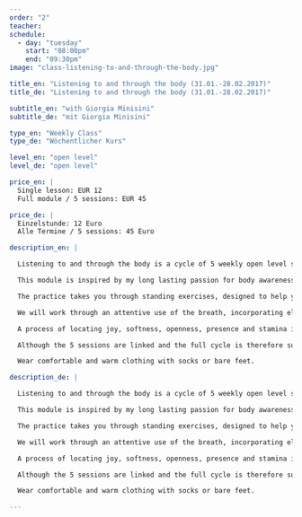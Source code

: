 ```yaml
---
order: "2"
teacher: 
schedule:
  - day: "tuesday"
    start: "08:00pm"
    end: "09:30pm"
image: "class-listening-to-and-through-the-body.jpg"

title_en: "Listening to and through the body (31.01.-28.02.2017)"
title_de: "Listening to and through the body (31.01.-28.02.2017)"

subtitle_en: "with Giorgia Minisini"
subtitle_de: "mit Giorgia Minisini"

type_en: "Weekly Class"
type_de: "Wöchentlicher Kurs"

level_en: "open level"
level_de: "open level"

price_en: |
  Single lesson: EUR 12  
  Full module / 5 sessions: EUR 45  

price_de: |
  Einzelstunde: 12 Euro  
  Alle Termine / 5 sessions: 45 Euro  

description_en: |

  Listening to and through the body is a cycle of 5 weekly open level sessions suitable for anyone who has the desire and curiosity of getting in touch with his/her own body and exploring the potential of its awareness. Those who have never danced before will learn to move their bodies safely, intuitively and relaxed while professionals, dancers, actors, performers, musicians can deepen their understanding of personal practices.

  This module is inspired by my long lasting passion for body awareness. It is based on my movement practice developed over 10 years researching as a contemporary dancer, choreographer and Qi-gong practitioner. The nature of the work provides a continually fresh outlook at each session through softening, observing and inquiring.

  The practice takes you through standing exercises, designed to help you achieve balance, towards a softer and freer exploration of your own movement in relationship to space, the group, silence and music.

  We will work through an attentive use of the breath, incorporating elements of Qi-gong, using vibration as a tool to relax and open the articulations in order to let the energy flow freely through the body - thus facilitating the letting go of unnecessary tensions held in the body. The specific use of the eyes with visual images will allow playfulness to be part of the process.

  A process of locating joy, softness, openness, presence and stamina into the body!

  Although the 5 sessions are linked and the full cycle is therefore suggested, drop-in sessions are possible and welcome.

  Wear comfortable and warm clothing with socks or bare feet.

description_de: |

  Listening to and through the body is a cycle of 5 weekly open level sessions suitable for anyone who has the desire and curiosity of getting in touch with his/her own body and exploring the potential of its awareness. Those who have never danced before will learn to move their bodies safely, intuitively and relaxed while professionals, dancers, actors, performers, musicians can deepen their understanding of personal practices.

  This module is inspired by my long lasting passion for body awareness. It is based on my movement practice developed over 10 years researching as a contemporary dancer, choreographer and Qi-gong practitioner. The nature of the work provides a continually fresh outlook at each session through softening, observing and inquiring.

  The practice takes you through standing exercises, designed to help you achieve balance, towards a softer and freer exploration of your own movement in relationship to space, the group, silence and music.

  We will work through an attentive use of the breath, incorporating elements of Qi-gong, using vibration as a tool to relax and open the articulations in order to let the energy flow freely through the body - thus facilitating the letting go of unnecessary tensions held in the body. The specific use of the eyes with visual images will allow playfulness to be part of the process.

  A process of locating joy, softness, openness, presence and stamina into the body!

  Although the 5 sessions are linked and the full cycle is therefore suggested, drop-in sessions are possible and welcome.

  Wear comfortable and warm clothing with socks or bare feet.

---
```

